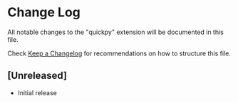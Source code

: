 # Change Log

All notable changes to the "quickpy" extension will be documented in this file.

Check [Keep a Changelog](http://keepachangelog.com/) for recommendations on how to structure this file.

## [Unreleased]

- Initial release